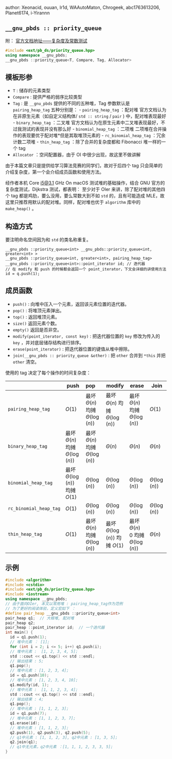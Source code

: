 author: Xeonacid, ouuan, Ir1d, WAAutoMaton, Chrogeek, abc1763613206, Planet6174, i-Yirannn

##  `__gnu_pbds :: priority_queue` 

附： [官方文档地址——复杂度及常数测试](https://gcc.gnu.org/onlinedocs/libstdc++/ext/pb_ds/pq_performance_tests.html#std_mod1) 

```cpp
#include <ext/pb_ds/priority_queue.hpp>
using namespace __gnu_pbds;
__gnu_pbds ::priority_queue<T, Compare, Tag, Allocator>
```

## 模板形参

-  `T` : 储存的元素类型
-  `Compare` : 提供严格的弱序比较类型
-    `Tag` : 是 `__gnu_pbds` 提供的不同的五种堆，Tag 参数默认是 `pairing_heap_tag` 五种分别是：
    -    `pairing_heap_tag` ：配对堆
        官方文档认为在非原生元素（如自定义结构体/ `std :: string` / `pair` ) 中，配对堆表现最好
    -    `binary_heap_tag` ：二叉堆 
        官方文档认为在原生元素中二叉堆表现最好，不过我测试的表现并没有那么好
    -    `binomial_heap_tag` ：二项堆
        二项堆在合并操作的表现要优于配对堆\*但是其取堆顶元素的
    -  `rc_binomial_heap_tag` ：冗余计数二项堆
    -  `thin_heap_tag` ：除了合并的复杂度都和 Fibonacci 堆一样的一个 tag
-  `Allocator` ：空间配置器，由于 OI 中很少出现，故这里不做讲解

由于本篇文章只是提供给学习算法竞赛的同学们，故对于后四个 tag 只会简单的介绍复杂度，第一个会介绍成员函数和使用方法。

经作者本机 Core i5@3.1 GHz On macOS 测试堆的基础操作，结合 GNU 官方的复杂度测试，Dijkstra 测试，都表明：
至少对于 OIer 来讲，除了配对堆的其他四个 tag 都是鸡肋，要么没用，要么常数大到不如 `std` 的，且有可能造成 MLE，故这里只推荐用默认的配对堆。同样，配对堆也优于 `algorithm` 库中的 `make_heap()` 。

## 构造方式

要注明命名空间因为和 `std` 的类名称重复。

    __gnu_pbds ::priority_queue<int> __gnu_pbds::priority_queue<int, greater<int> >
    __gnu_pbds ::priority_queue<int, greater<int>, pairing_heap_tag>
    __gnu_pbds ::priority_queue<int>::point_iterator id; // 迭代器
    // 在 modify 和 push 的时候都会返回一个 point_iterator，下文会详细的讲使用方法
    id = q.push(1);

## 成员函数

-  `push()` : 向堆中压入一个元素，返回该元素位置的迭代器。
-  `pop()` : 将堆顶元素弹出。
-  `top()` : 返回堆顶元素。
-  `size()` 返回元素个数。
-  `empty()` 返回是否非空。
-  `modify(point_iterator, const key)` : 把迭代器位置的 `key` 修改为传入的 `key` ，并对底层储存结构进行排序。
-  `erase(point_iterator)` : 把迭代器位置的键值从堆中擦除。
-  `join(__gnu_pbds :: priority_queue &other)` : 把 `other` 合并到 `*this` 并把 `other` 清空。

使用的 tag 决定了每个操作的时间复杂度：

|                          | push                                 | pop                                  | modify                               | erase                                  | Join                |
| ------------------------ | ------------------------------------ | :----------------------------------- | ------------------------------------ | -------------------------------------- | ------------------- |
|  `pairing_heap_tag`      |  $O(1)$                              | 最坏 $\Theta(n)$ 均摊 $\Theta(\log(n))$  | 最坏 $\Theta(n)$ 均摊 $\Theta(\log(n))$  | 最坏 $\Theta(n)$ 均摊 $\Theta(\log(n))$    |  $O(1)$             |
|  `binary_heap_tag`       | 最坏 $\Theta(n)$ 均摊 $\Theta(\log(n))$  | 最坏 $\Theta(n)$ 均摊 $\Theta(\log(n))$  |  $\Theta(n)$                         |  $\Theta(n)$                           |  $\Theta(n)$        |
|  `binomial_heap_tag`     | 最坏 $\Theta(\log(n))$ 均摊 $O(1)$       |  $\Theta(\log(n))$                   |  $\Theta(\log(n))$                   |  $\Theta(\log(n))$                     |  $\Theta(\log(n))$  |
|  `rc_binomial_heap_tag`  |  $O(1)$                              |  $\Theta(\log(n))$                   |  $\Theta(\log(n))$                   |  $\Theta(\log(n))$                     |  $\Theta(\log(n))$  |
|  `thin_heap_tag`         |  $O(1)$                              | 最坏 $\Theta(n)$ 均摊 $\Theta(\log(n))$  | 最坏 $\Theta(\log(n))$ 均摊 $O(1)$       | 最坏 $\Theta(n)$ 0 均摊 $\Theta(\log(n))$  |  $\Theta(n)$        |

## 示例

```cpp
#include <algorithm>
#include <cstdio>
#include <ext/pb_ds/priority_queue.hpp>
#include <iostream>
using namespace __gnu_pbds;
// 由于面向OIer, 本文以常用堆 : pairing_heap_tag作为范例
// 为了更好的阅读体验，定义宏如下 ：
#define pair_heap __gnu_pbds ::priority_queue<int>
pair_heap q1;  // 大根堆, 配对堆
pair_heap q2;
pair_heap ::point_iterator id;  // 一个迭代器
int main() {
  id = q1.push(1);
  // 堆中元素 ： [1];
  for (int i = 2; i <= 5; i++) q1.push(i);
  // 堆中元素 :  [1, 2, 3, 4, 5];
  std ::cout << q1.top() << std ::endl;
  // 输出结果 : 5;
  q1.pop();
  // 堆中元素 : [1, 2, 3, 4];
  id = q1.push(10);
  // 堆中元素 : [1, 2, 3, 4, 10];
  q1.modify(id, 1);
  // 堆中元素 :  [1, 1, 2, 3, 4];
  std ::cout << q1.top() << std ::endl;
  // 输出结果 : 4;
  q1.pop();
  // 堆中元素 : [1, 1, 2, 3];
  id = q1.push(7);
  // 堆中元素 : [1, 1, 2, 3, 7];
  q1.erase(id);
  // 堆中元素 : [1, 1, 2, 3];
  q2.push(1), q2.push(3), q2.push(5);
  // q1中元素 : [1, 1, 2, 3], q2中元素 : [1, 3, 5];
  q2.join(q1);
  // q1中无元素，q2中元素 ：[1, 1, 1, 2, 3, 3, 5];
}
```

